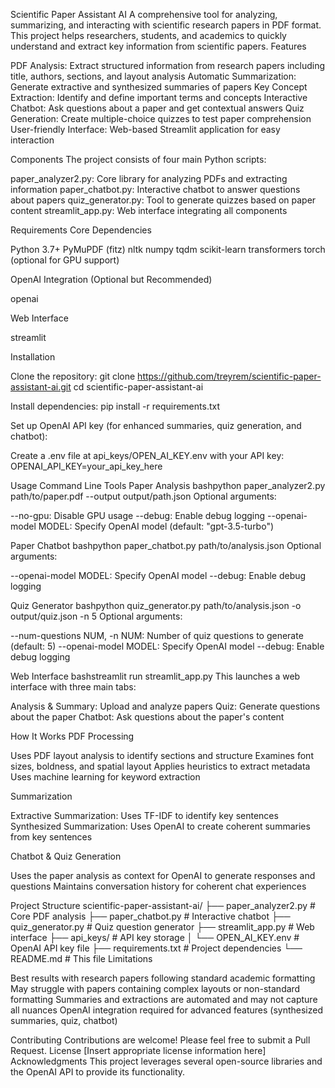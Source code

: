 Scientific Paper Assistant AI
A comprehensive tool for analyzing, summarizing, and interacting with scientific research papers in PDF format. This project helps researchers, students, and academics to quickly understand and extract key information from scientific papers.
Features

PDF Analysis: Extract structured information from research papers including title, authors, sections, and layout analysis
Automatic Summarization: Generate extractive and synthesized summaries of papers
Key Concept Extraction: Identify and define important terms and concepts
Interactive Chatbot: Ask questions about a paper and get contextual answers
Quiz Generation: Create multiple-choice quizzes to test paper comprehension
User-friendly Interface: Web-based Streamlit application for easy interaction

Components
The project consists of four main Python scripts:

paper_analyzer2.py: Core library for analyzing PDFs and extracting information
paper_chatbot.py: Interactive chatbot to answer questions about papers
quiz_generator.py: Tool to generate quizzes based on paper content
streamlit_app.py: Web interface integrating all components

Requirements
Core Dependencies

Python 3.7+
PyMuPDF (fitz)
nltk
numpy
tqdm
scikit-learn
transformers
torch (optional for GPU support)

OpenAI Integration (Optional but Recommended)

openai

Web Interface

streamlit

Installation

Clone the repository:
git clone https://github.com/treyrem/scientific-paper-assistant-ai.git
cd scientific-paper-assistant-ai

Install dependencies:
pip install -r requirements.txt

Set up OpenAI API key (for enhanced summaries, quiz generation, and chatbot):

Create a .env file at api_keys/OPEN_AI_KEY.env with your API key:
OPENAI_API_KEY=your_api_key_here




Usage
Command Line Tools
Paper Analysis
bashpython paper_analyzer2.py path/to/paper.pdf --output output/path.json
Optional arguments:

--no-gpu: Disable GPU usage
--debug: Enable debug logging
--openai-model MODEL: Specify OpenAI model (default: "gpt-3.5-turbo")

Paper Chatbot
bashpython paper_chatbot.py path/to/analysis.json
Optional arguments:

--openai-model MODEL: Specify OpenAI model
--debug: Enable debug logging

Quiz Generator
bashpython quiz_generator.py path/to/analysis.json -o output/quiz.json -n 5
Optional arguments:

--num-questions NUM, -n NUM: Number of quiz questions to generate (default: 5)
--openai-model MODEL: Specify OpenAI model
--debug: Enable debug logging

Web Interface
bashstreamlit run streamlit_app.py
This launches a web interface with three main tabs:

Analysis & Summary: Upload and analyze papers
Quiz: Generate questions about the paper
Chatbot: Ask questions about the paper's content

How It Works
PDF Processing

Uses PDF layout analysis to identify sections and structure
Examines font sizes, boldness, and spatial layout
Applies heuristics to extract metadata
Uses machine learning for keyword extraction

Summarization

Extractive Summarization: Uses TF-IDF to identify key sentences
Synthesized Summarization: Uses OpenAI to create coherent summaries from key sentences

Chatbot & Quiz Generation

Uses the paper analysis as context for OpenAI to generate responses and questions
Maintains conversation history for coherent chat experiences

Project Structure
scientific-paper-assistant-ai/
├── paper_analyzer2.py         # Core PDF analysis
├── paper_chatbot.py           # Interactive chatbot
├── quiz_generator.py          # Quiz question generator
├── streamlit_app.py           # Web interface
├── api_keys/                  # API key storage
│   └── OPEN_AI_KEY.env        # OpenAI API key file
├── requirements.txt           # Project dependencies
└── README.md                  # This file
Limitations

Best results with research papers following standard academic formatting
May struggle with papers containing complex layouts or non-standard formatting
Summaries and extractions are automated and may not capture all nuances
OpenAI integration required for advanced features (synthesized summaries, quiz, chatbot)

Contributing
Contributions are welcome! Please feel free to submit a Pull Request.
License
[Insert appropriate license information here]
Acknowledgments
This project leverages several open-source libraries and the OpenAI API to provide its functionality.
